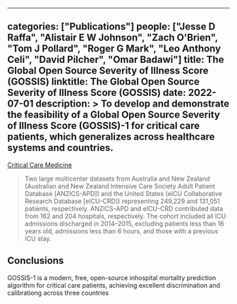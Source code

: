 
---
categories: ["Publications"]
people: ["Jesse D Raffa", "Alistair E W Johnson", "Zach O'Brien", "Tom J Pollard", "Roger G Mark", "Leo Anthony Celi", "David Pilcher", "Omar Badawi"]
title: The Global Open Source Severity of Illness Score (GOSSIS)
linktitle: The Global Open Source Severity of Illness Score (GOSSIS)
date: 2022-07-01
description: >
 To develop and demonstrate the feasibility of a Global Open Source Severity of Illness Score (GOSSIS)-1 for critical care patients, which generalizes across healthcare systems and countries.
---

<a href="https://journals.lww.com/ccmjournal/Abstract/2022/07000/The_Global_Open_Source_Severity_of_Illness_Score.2.aspx" target="_blank">Critical Care Medicine</a>

>Two large multicenter datasets from Australia and New Zealand (Australian and New Zealand Intensive Care Society Adult Patient Database [ANZICS-APD]) and the United States (eICU Collaborative Research Database [eICU-CRD]) representing 249,229 and 131,051 patients, respectively. ANZICS-APD and eICU-CRD contributed data from 162 and 204 hospitals, respectively. The cohort included all ICU admissions discharged in 2014–2015, excluding patients less than 16 years old, admissions less than 6 hours, and those with a previous ICU stay.

## Conclusions

GOSSIS-1 is a modern, free, open-source inhospital mortality prediction algorithm for critical care patients, achieving excellent discrimination and calibrationg across three countries